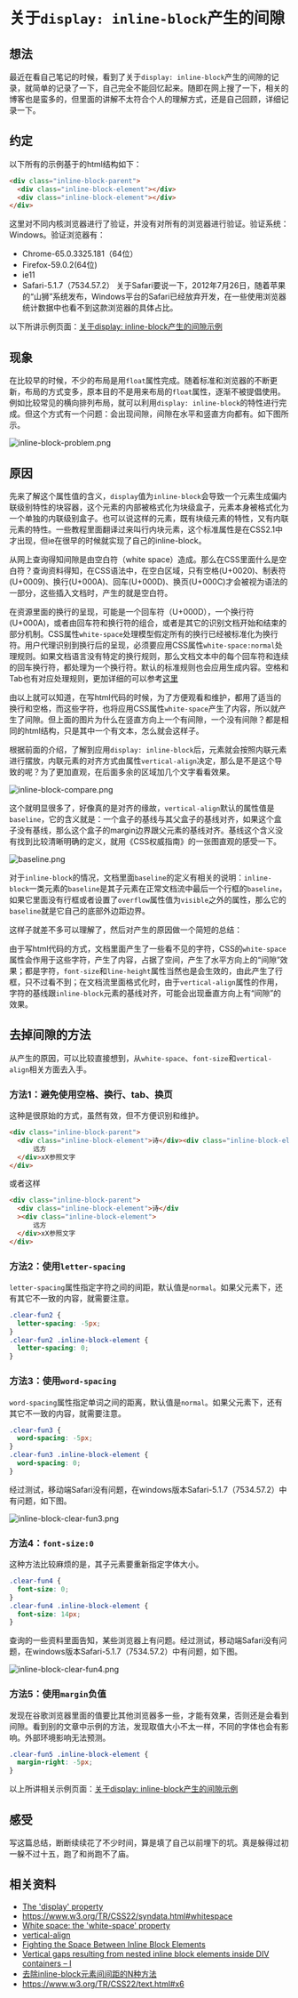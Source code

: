 # 关于`display: inline-block`产生的间隙
## 想法
最近在看自己笔记的时候，看到了关于`display: inline-block`产生的间隙的记录，就简单的记录了一下，自己完全不能回忆起来。随即在网上搜了一下，相关的博客也是蛮多的，但里面的讲解不太符合个人的理解方式，还是自己回顾，详细记录一下。
## 约定
以下所有的示例基于的html结构如下：
```html
<div class="inline-block-parent">
  <div class="inline-block-element"></div>
  <div class="inline-block-element"></div>
</div>
```
这里对不同内核浏览器进行了验证，并没有对所有的浏览器进行验证。验证系统：Windows。验证浏览器有：
- Chrome-65.0.3325.181（64位）
- Firefox-59.0.2(64位)
- ie11
- Safari-5.1.7（7534.57.2）
关于Safari要说一下，2012年7月26日，随着苹果的“山狮”系统发布，Windows平台的Safari已经放弃开发，在一些使用浏览器统计数据中也看不到这款浏览器的具体占比。

以下所讲示例页面：[关于display: inline-block产生的间隙示例](https://xxholic.github.io/lab/lab-css/inline-block.html)

## 现象
在比较早的时候，不少的布局是用`float`属性完成。随着标准和浏览器的不断更新，布局的方式变多，原本目的不是用来布局的`float`属性，逐渐不被提倡使用。例如比较常见的横向排列布局，就可以利用`display: inline-block`的特性进行完成。但这个方式有一个问题：会出现间隙，间隙在水平和竖直方向都有。如下图所示。

![inline-block-problem.png](../images/inline-block-problem.png)

## 原因
先来了解这个属性值的含义，`display`值为`inline-block`会导致一个元素生成偏内联级别特性的块容器，这个元素的内部被格式化为块级盒子，元素本身被格式化为一个单独的内联级别盒子。也可以说这样的元素，既有块级元素的特性，又有内联元素的特性。一些教程里面翻译过来叫行内块元素，这个标准属性是在CSS2.1中才出现，但ie在很早的时候就实现了自己的inline-block。

从网上查询得知间隙是由空白符（white space）造成。那么在CSS里面什么是空白符？查询资料得知，在CSS语法中，在空白区域，只有空格(U+0020)、制表符(U+0009)、换行(U+000A)、回车(U+000D)、换页(U+000C)才会被视为语法的一部分，这些插入文档时，产生的就是空白符。

在资源里面的换行的呈现，可能是一个回车符（U+000D），一个换行符(U+000A)，或者由回车符和换行符的组合，或者是其它的识别文档开始和结束的部分机制。CSS属性`white-space`处理模型假定所有的换行已经被标准化为换行符。用户代理识别到换行后的呈现，必须要应用CSS属性`white-space:normal`处理规则。如果文档语言没有特定的换行规则，那么文档文本中的每个回车符和连续的回车换行符，都处理为一个换行符。默认的标准规则也会应用生成内容。空格和Tab也有对应处理规则，更加详细的可以参考[这里](https://www.w3.org/TR/CSS22/text.html#x12)

由以上就可以知道，在写html代码的时候，为了方便观看和维护，都用了适当的换行和空格，而这些字符，也将应用CSS属性`white-space`产生了内容，所以就产生了间隙。但上面的图片为什么在竖直方向上一个有间隙，一个没有间隙？都是相同的html结构，只是其中一个有文本，怎么就会这样子。

根据前面的介绍，了解到应用`display: inline-block`后，元素就会按照内联元素进行摆放，内联元素的对齐方式由属性`vertical-align`决定，那么是不是这个导致的呢？为了更加直观，在后面多余的区域加几个文字看看效果。

![inline-block-compare.png](../images/inline-block-compare.png)

这个就明显很多了，好像真的是对齐的缘故，`vertical-align`默认的属性值是`baseline`，它的含义就是：一个盒子的基线与其父盒子的基线对齐，如果这个盒子没有基线，那么这个盒子的margin边界跟父元素的基线对齐。基线这个含义没有找到比较清晰明确的定义，就用《CSS权威指南》的一张图直观的感受一下。

![baseline.png](../images/baseline.png)

对于`inline-block`的情况，文档里面`baseline`的定义有相关的说明：`inline-block`一类元素的`baseline`是其子元素在正常文档流中最后一个行框的`baseline`，如果它里面没有行框或者设置了`overflow`属性值为`visible`之外的属性，那么它的`baseline`就是它自己的底部外边距边界。

这样子就差不多可以理解了，然后对产生的原因做一个简短的总结：

由于写html代码的方式，文档里面产生了一些看不见的字符，CSS的`white-space`属性会作用于这些字符，产生了内容，占据了空间，产生了水平方向上的“间隙”效果；都是字符，`font-size`和`line-height`属性当然也是会生效的，由此产生了行框，只不过看不到；在文档流里面格式化时，由于`vertical-align`属性的作用，字符的基线跟`inline-block`元素的基线对齐，可能会出现垂直方向上有“间隙”的效果。

## 去掉间隙的方法
从产生的原因，可以比较直接想到，从`white-space`、`font-size`和`vertical-align`相关方面去入手。

### 方法1：避免使用空格、换行、tab、换页
这种是很原始的方式，虽然有效，但不方便识别和维护。
```html
<div class="inline-block-parent">
  <div class="inline-block-element">诗</div><div class="inline-block-element bg999">
      远方
  </div>xX参照文字
</div>
```
或者这样
```html
<div class="inline-block-parent">
  <div class="inline-block-element">诗</div
  ><div class="inline-block-element">
      远方
  </div>xX参照文字
</div>
```
### 方法2：使用`letter-spacing`
`letter-spacing`属性指定字符之间的间距，默认值是`normal`。如果父元素下，还有其它不一致的内容，就需要注意。
```css
.clear-fun2 {
  letter-spacing: -5px;
}
.clear-fun2 .inline-block-element {
  letter-spacing: 0;
}
```
### 方法3：使用`word-spacing`
`word-spacing`属性指定单词之间的距离，默认值是`normal`。如果父元素下，还有其它不一致的内容，就需要注意。
```css
.clear-fun3 {
  word-spacing: -5px;
}
.clear-fun3 .inline-block-element {
  word-spacing: 0;
}
```
经过测试，移动端Safari没有问题，在windows版本Safari-5.1.7（7534.57.2）中有问题，如下图。

![inline-block-clear-fun3.png](../images/inline-block-clear-fun3.png)

### 方法4：`font-size:0`
这种方法比较麻烦的是，其子元素要重新指定字体大小。
```css
.clear-fun4 {
  font-size: 0;
}
.clear-fun4 .inline-block-element {
  font-size: 14px;
}
```
查询的一些资料里面告知，某些浏览器上有问题。经过测试，移动端Safari没有问题，在windows版本Safari-5.1.7（7534.57.2）中有问题，如下图。

![inline-block-clear-fun4.png](../images/inline-block-clear-fun4.png)

### 方法5：使用`margin`负值
发现在谷歌浏览器里面的值要比其他浏览器多一些，才能有效果，否则还是会看到间隙。看到别的文章中示例的方法，发现取值大小不太一样，不同的字体也会有影响。外部环境影响无法预测。
```css
.clear-fun5 .inline-block-element {
  margin-right: -5px;
}
```

以上所讲相关示例页面：[关于display: inline-block产生的间隙示例](https://xxholic.github.io/lab/lab-css/inline-block.html)

## 感受
写这篇总结，断断续续花了不少时间，算是填了自己以前埋下的坑。真是躲得过初一躲不过十五，跑了和尚跑不了庙。



## 相关资料
- [The 'display' property](https://www.w3.org/TR/CSS22/visuren.html#x17)
- https://www.w3.org/TR/CSS22/syndata.html#whitespace
- [White space: the 'white-space' property](https://www.w3.org/TR/CSS22/text.html#x12)
- [vertical-align](https://www.w3.org/TR/CSS22/visudet.html#x22)
- [Fighting the Space Between Inline Block Elements](https://css-tricks.com/fighting-the-space-between-inline-block-elements/)
- [Vertical gaps resulting from nested inline block elements inside DIV containers – I](https://linux-blog.anracom.com/2015/12/15/vertical-gaps-resulting-from-nested-inline-block-elements-inside-div-containers-i/)
- [去除inline-block元素间间距的N种方法](http://www.zhangxinxu.com/wordpress/2012/04/inline-block-space-remove-%E5%8E%BB%E9%99%A4%E9%97%B4%E8%B7%9D/)
- https://www.w3.org/TR/CSS22/text.html#x6